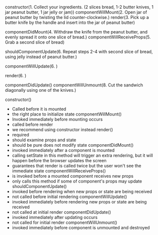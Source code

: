 constructor(1. Collect your ingredients. (2 slices bread, 1-2 butter knives, 1 jar peanut butter, 1 jar jelly or jam))
componentWillMount(2. Open jar of peanut butter by twisting the lid counter-clockwise.)
render(3. Pick up a butter knife by the handle and insert into the jar of peanut butter)

componentDidMount(4. Withdraw the knife from the peanut butter, and evenly spread it onto one slice of bread.)
componentWillReceiveProps(5. Grab a second slice of bread)

shouldComponentUpdate(6. Repeat steps 2-4 with second slice of bread, using jelly instead of peanut butter.)

componentWillUpdate(6. )

render(6. )

componentDidUpdate()
componentWillUnmount(8. Cut the sandwich diagonally using one of the knives.)




constructor()
- Called before it is mounted
- the right place to initialize state
componentWillMount()
- Invoked immediately before mounting occurs
- called before render
- we recommend using constructor instead
render()
- required
- should examine props and state
- should be pure does not modify state
componentDidMount()
- invoked immediately after a component is mounted
- calling setState in this method will trigger an extra rendering, but it will happen before the browser updates the screen
- guarantees that render is called twice but the user won't see the immediate state
componentWillReceiveProps()
- is invoked before a mounted component receives new props
- only calls this method if some of component's props may update
shouldComponentUpdate()
- invoked before rendering when new props or state are being received
- not called before initial rendering
componentWillUpdate()
- invoked immediately before rendering new props or state are being received
- not called at initial render
componentDidUpdate()
- invoked immediately after updating occurs
- not called for initial render
componentWillUnmount()
- invoked immediately before component is unmounted and destroyed

